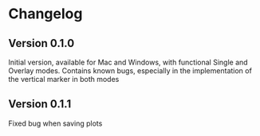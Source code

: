 # Changelog

## Version 0.1.0

Initial version, available for Mac and Windows, with functional Single and Overlay modes. Contains known bugs, especially in the implementation of the vertical marker in both modes

## Version 0.1.1

Fixed bug when saving plots
